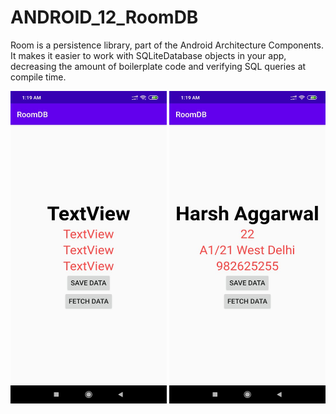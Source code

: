 # ANDROID_12_RoomDB

Room is a persistence library, part of the Android Architecture Components. It makes it easier to work with SQLiteDatabase objects in your app, decreasing the amount of boilerplate code and verifying SQL queries at compile time.

<img src="room1.jpeg" width="250" height="500">

<img src="room2.jpeg" width="250" height="500">
